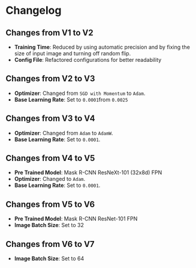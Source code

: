 # Changelog

## Changes from V1 to V2

- **Training Time**: Reduced by using automatic precision and by fixing the size of input image and turning off random flip.
- **Config File**: Refactored configurations for better readability

## Changes from V2 to V3

- **Optimizer**: Changed from `SGD with Momentum` to `Adam`.
- **Base Learning Rate**: Set to `0.0001`from `0.0025`

## Changes from V3 to V4

- **Optimizer**: Changed from `Adam` to `AdamW`.
- **Base Learning Rate**: Set to `0.0001`.

## Changes from V4 to V5

- **Pre Trained Model**:  Mask R-CNN ResNeXt-101 (32x8d) FPN
- **Optimizer**: Changed to `Adam`.
- **Base Learning Rate**: Set to `0.0001`.

## Changes from V5 to V6

- **Pre Trained Model**: Mask R-CNN ResNet-101 FPN
- **Image Batch Size**: Set to 32

## Changes from V6 to V7

- **Image Batch Size**: Set to 64

